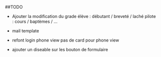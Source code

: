 ##TODO

- Ajouter la modification du grade
    élève : débutant / breveté / laché
    pilote : cours / baptèmes / ...

- mail template

- refont login phone view pas de card pour phone view

- ajouter un diseable sur les bouton de formulaire 